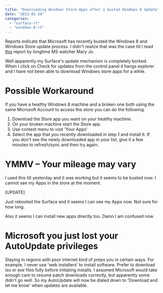 ```yaml
---
title: "Downloading Windows Store Apps after a busted Windows 8 Update"
date: "2013-01-24"
categories: 
  - "surface-rt"
  - "windows-8-rt"
---
```


Reports indicate that Microsoft has recently busted the Windows 8 and Windows Store update process. I didn't realize that was the case till I read [this](http://www.zdnet.com/microsoft-to-deliver-fix-for-surface-rt-users-hit-by-application-update-problems-7000010202/) report by longtime MS watcher Mary Jo.

Well apparently my Surface's update mechanism is completely borked. When I click on Check for updates from the control panel it hangs explorer and I have not been able to download Windows store apps for a while.

# Possible Workaround

If you have a healthy Windows 8 machine and a broken one both using the same Microsoft Account to access the store you can do the following.

1. Download the Store app you want on your healthy machine.
2. On your broken machine start the Store app.
3. Use context menu to visit 'Your Apps'
4. Select the app that you recently downloaded in step 1 and install it. If you don't see the newly downloaded app in your list, give it a few minutes to refresh/sync and then try again.

# YMMV – Your mileage may vary

I used this till yesterday and it was working but it seems to be busted now. I cannot see my Apps in the store at the moment.

\[UPDATE\]

Just rebooted the Surface and it seems I can see my Apps now. Not sure for how long.

Also it seems I can install new apps directly too. Damn I am confused now.

# Microsoft you just lost your AutoUpdate privileges

Staying in regions with poor internet kind of preps you in certain ways. For example, I never use 'web installers' to install software. Prefer to download iso or exe files fully before initiating installs. I assumed Microsoft would take enough care to resume patch downloads correctly, but apparently some didn't go well. So my AutoUpdate will now be dialed down to 'Download and let me know' when updates are available.
